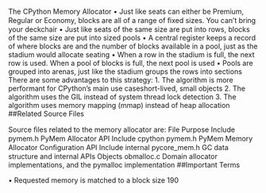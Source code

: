 The CPython Memory Allocator • Just like seats can either be Premium, Regular or Economy, blocks are all of a range of ﬁxed sizes. You can’t bring your deckchair • Just like seats of the same size are put into rows, blocks of the same size are put into sized pools • A central register keeps a record of where blocks are and the number of blocks available in a pool, just as the stadium would allocate seating • When a row in the stadium is full, the next row is used. When a pool of blocks is full, the next pool is used • Pools are grouped into arenas, just like the stadium groups the rows into sections There are some advantages to this strategy: 1. The algorithm is more performant for CPython’s main use caseshort-lived, small objects 2. The algorithm uses the GIL instead of system thread lock detection 3. The algorithm uses memory mapping (mmap) instead of heap allocation 
##Related Source Files 

 Source ﬁles related to the memory allocator are: File Purpose Include pymem.h PyMem Allocator API Include cpython pymem.h PyMem Memory Allocator Conﬁguration API Include internal pycore_mem.h GC data structure and internal APIs Objects obmalloc.c Domain allocator implementations, and the pymalloc  implementation 
##Important Terms 

 • Requested memory is matched to a  block  size 190